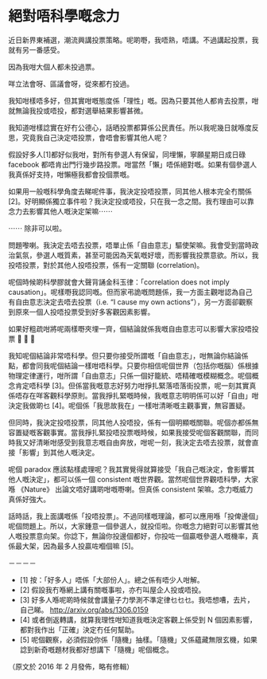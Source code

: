 # 絕對唔科學嘅念力

近日新界東補選，潮流興講投票策略。呢啲嘢，我唔熟，唔講。不過講起投票，我就有另一番感受。

因為我咁大個人都未投過票。

咩立法會呀、區議會呀，從來都冇投過。

我知咁樣唔多好，但其實咁嘅態度係「理性」嘅。因為只要其他人都肯去投票，咁就無論我投或唔投，都對選舉結果影響甚微。

我知道咁樣諗實在好冇公德心，話晒投票都算係公民責任。所以我呢幾日就喺度反思，究竟我自己決定唔投票，會唔會影響其他人呢？

假設好多人[1]都好似我咁，對所有參選人有保留，同埋懶，寧願星期日成日碌 facebook 都唔肯出門行幾步路投票。咁當然「懶」唔係絕對嘅。如果有個參選人我真係好支持，咁懶極我都會投個票嘅。

如果用一般嘅科學角度去睇呢件事，我決定投唔投票，同其他人根本完全冇關係[2]。好明顯係獨立事件啦？我決定投或唔投，只在我一念之間。我冇理由可以靠念力去影響其他人嘅決定架嘛⋯⋯

⋯⋯ 除非可以啦。

問題嚟喇。我決定去唔去投票，唔單止係「自由意志」驅使架嘛。我會受到當時政治氣氛，參選人嘅質素，甚至可能因為天氣嘅好壞，而影響我投票意欲。所以，我投唔投票，對於其他人投唔投票，係有一定關聯 (correlation)。

呢個時候啲科學膠就會大聲背誦金科玉律：「correlation does not imply causation」。呢樣嘢我認同嘅。但而家弔詭嘅問題係，我一方面主觀咁認為自己有自由意志決定去唔去投票（i.e. “I cause my own actions”），另一方面卻觀察到原來一個人投唔投票受到好多客觀因素影響。

如果好粗疏咁將呢兩樣嘢夾埋一齊，個結論就係我嘅自由意志可以影響大家投唔投票 🙂 🙂 🙂

我知呢個結論非常唔科學。但只要你接受所謂嘅「自由意志」，咁無論你結論係點，都會同我呢個結論一樣咁唔科學。只要你相信呢個世界（包括你嘅腦）係根據物理定律運行，咁所謂「自由意志」只係一個好籠統、唔精確嘅模糊概念。呢個概念肯定唔科學 [3]。但係當我嘅意志好努力咁掙扎緊落唔落街投票，呢一刻其實真係唔存在咩客觀科學原則。當我掙扎緊嘅時候，我嘅意志明明係可以好「自由」咁決定我做啲乜 [4]。呢個係「我思故我在」一樣咁清晰嘅主觀事實，無容置疑。

但同時，我決定投唔投票，同其他人投唔投，係有一個明顯嘅關聯。呢個亦都係無容置疑嘅客觀事實。當我掙扎緊投唔投票嘅時候，如果我接受呢個客觀關聯，而同時我又好清晰咁感受到我意志嘅自由奔放，咁呢一刻，我決定去唔去投票，就會直接「影響」到其他人嘅決定。

呢個 paradox 應該點樣處理呢？我其實覺得就算接受「我自己嘅決定，會影響其他人嘅決定」，都可以係一個 consistent 嘅世界觀。當然呢個世界觀唔科學，大家喺 《Nature》 出論文唔好講啲咁嘅嘢喇。但真係 consistent 架嘛。念力嘅威力真係好強大。

話時話，我上面講嘅係「投唔投票」。不過同樣嘅理論，都可以應用喺「投俾邊個」呢個問題上。所以，大家鍾意一個參選人，就投佢啦。你嘅念力絕對可以影響其他人嘅投票意向架。你諗下，無論你投邊個都好，你投咗一個贏嘅參選人嘅機率，真係最大架，因為最多人投贏咗嗰個嘛 [5]。

－－－－

- [1] 按：「好多人」唔係「大部份人」。總之係有唔少人咁解。
- [2] 假設我冇喺網上講有關嘅事啦，亦冇叫屋企人投或唔投。
- [3] 好多人喺呢啲時候就會講量子力學測不準定律乜乜乜。我唔想嘈，去片，自己睇。 http://arxiv.org/abs/1306.0159
- [4] 或者倒返轉講，就算我理性咁知道我嘅決定客觀上係受到 N 個因素影響，都對我作出「正確」決定冇任何幫助。
- [5] 呢個觀察，必須假設你係「隨機」抽樣。「隨機」又係蘊藏無限玄機，如果諗到新奇嘅題材我都好想講下「隨機」呢個概念。

（原文於 2016 年 2 月發佈，略有修輯）
